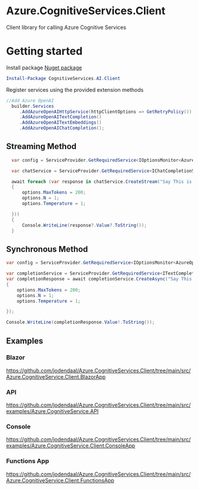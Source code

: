 # Azure.CognitiveServices.Client
Client library for calling Azure Cognitive Services

# Getting started

Install package [Nuget package](https://www.nuget.org/packages/CognitiveServices.AI.Client)

```powershell
Install-Package CognitiveServices.AI.Client
```

Register services using the provided extension methods

```csharp
//Add Azure OpenAI
  builder.Services
     .AddAzureOpenAIHttpService(httpClientOptions => GetRetryPolicy())
     .AddAzureOpenAITextCompletion()
     .AddAzureOpenAITextEmbeddings()
     .AddAzureOpenAIChatCompletion();
```
## Streaming Method
```csharp
  var config = ServiceProvider.GetRequiredService<IOptionsMonitor<AzureOpenAIConfig>>().Get("chat");

  var chatService = ServiceProvider.GetRequiredService<IChatCompletionService>();

  await foreach (var response in chatService.CreateStream("Say This is a test.", config, options =>
  {
      options.MaxTokens = 200;
      options.N = 1;
      options.Temperature = 1;

  }))
  {
      Console.WriteLine(response?.Value?.ToString());
  }
```

## Synchronous Method
```csharp
var config = ServiceProvider.GetRequiredService<IOptionsMonitor<AzureOpenAIConfig>>().Get("chat");

var completionService = ServiceProvider.GetRequiredService<ITextCompletionService>();
var completionResponse = await completionService.CreateAsync("Say This is a test.", config, options =>
{
    options.MaxTokens = 200;
    options.N = 1;
    options.Temperature = 1;

});

Console.WriteLine(completionResponse.Value!.ToString());
```

## Examples

### Blazor
https://github.com/jodendaal/Azure.CognitiveServices.Client/tree/main/src/Azure.CognitiveService.Client.BlazorApp

### API
https://github.com/jodendaal/Azure.CognitiveServices.Client/tree/main/src/examples/Azure.CognitiveService.API

### Console
https://github.com/jodendaal/Azure.CognitiveServices.Client/tree/main/src/examples/Azure.CognitiveService.Client.ConsoleApp

### Functions App
https://github.com/jodendaal/Azure.CognitiveServices.Client/tree/main/src/Azure.CognitiveService.Client.FunctionsApp
